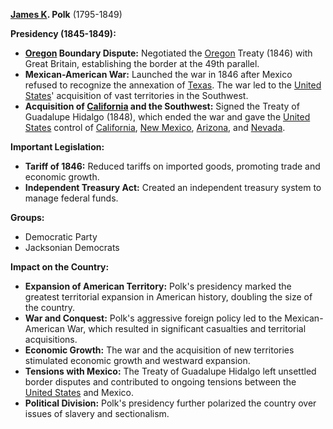 **[James K](./../James-K/). Polk** (1795-1849)

**Presidency (1845-1849):**

* **[Oregon](./../Oregon/) Boundary Dispute:** Negotiated the [Oregon](./../Oregon/) Treaty (1846) with Great Britain, establishing the border at the 49th parallel.
* **Mexican-American War:** Launched the war in 1846 after Mexico refused to recognize the annexation of [Texas](./../Texas/). The war led to the [United States](./../United-States/)' acquisition of vast territories in the Southwest.
* **Acquisition of [California](./../California/) and the Southwest:** Signed the Treaty of Guadalupe Hidalgo (1848), which ended the war and gave the [United States](./../United-States/) control of [California](./../California/), [New Mexico](./../New-Mexico/), [Arizona](./../Arizona/), and [Nevada](./../Nevada/).

**Important Legislation:**

* **Tariff of 1846:** Reduced tariffs on imported goods, promoting trade and economic growth.
* **Independent Treasury Act:** Created an independent treasury system to manage federal funds.

**Groups:**

* Democratic Party
* Jacksonian Democrats

**Impact on the Country:**

* **Expansion of American Territory:** Polk's presidency marked the greatest territorial expansion in American history, doubling the size of the country.
* **War and Conquest:** Polk's aggressive foreign policy led to the Mexican-American War, which resulted in significant casualties and territorial acquisitions.
* **Economic Growth:** The war and the acquisition of new territories stimulated economic growth and westward expansion.
* **Tensions with Mexico:** The Treaty of Guadalupe Hidalgo left unsettled border disputes and contributed to ongoing tensions between the [United States](./../United-States/) and Mexico.
* **Political Division:** Polk's presidency further polarized the country over issues of slavery and sectionalism.
